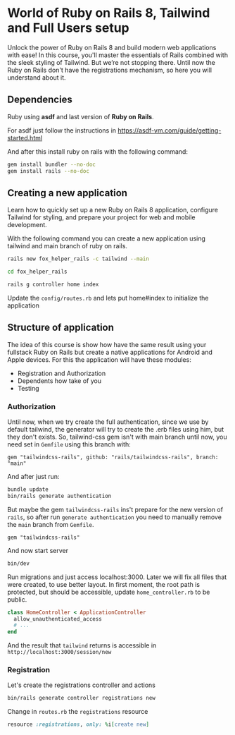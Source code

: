 # World of Ruby on Rails 8, Tailwind and Full Users setup

Unlock the power of Ruby on Rails 8 and build modern web applications with ease! In this course, you'll master the essentials of Rails combined with the sleek styling of Tailwind. But we’re not stopping there. Until now the Ruby on Rails don't have the registrations mechanism, so here you will understand about it.

## Dependencies

Ruby using **asdf** and last version of **Ruby on Rails**.

For asdf just follow the instructions in https://asdf-vm.com/guide/getting-started.html

And after this install ruby on rails with the following command:

```bash
gem install bundler --no-doc
gem install rails --no-doc
```

## Creating a new application

Learn how to quickly set up a new Ruby on Rails 8 application, configure Tailwind for styling, and prepare your project for web and mobile development.

With the following command you can create a new application using tailwind and main branch of ruby on rails.

```bash
rails new fox_helper_rails -c tailwind --main

cd fox_helper_rails

rails g controller home index
```

Update the `config/routes.rb` and lets put home#index to initialize the application

## Structure of application

The idea of this course is show how have the same result using your fullstack Ruby on Rails but create a native applications for Android and Apple devices. For this the application will have these modules:

- Registration and Authorization
- Dependents how take of you
- Testing

### Authorization

Until now, when we try create the full authentication, since we use by default tailwind, the generator will try to create the .erb files using him, but they don't exists. So, tailwind-css gem isn't with main branch until now, you need set in `Gemfile` using this branch with:

```Gemfile
gem "tailwindcss-rails", github: "rails/tailwindcss-rails", branch: "main"
```

And after just run:

```bash
bundle update
bin/rails generate authentication
```

But maybe the gem `tailwindcss-rails` ins't prepare for the new version of `rails`, so after run `generate authentication` you need to manually remove the `main` branch from `Gemfile`.

```Gemfile
gem "tailwindcss-rails"
```

And now start server

```bash
bin/dev
```

Run migrations and just access localhost:3000.
Later we will fix all files that were created, to use better layout.
In first moment, the root path is protected, but should be accessible, update `home_controller.rb` to be public.

```ruby
class HomeController < ApplicationController
  allow_unauthenticated_access
  # ...
end
```

And the result that `tailwind` returns is accessible in `http://localhost:3000/session/new`

### Registration

Let's create the registrations controller and actions

```bash
bin/rails generate controller registrations new
```

Change in `routes.rb` the `registrations` resource

```ruby
resource :registrations, only: %i[create new]
```

